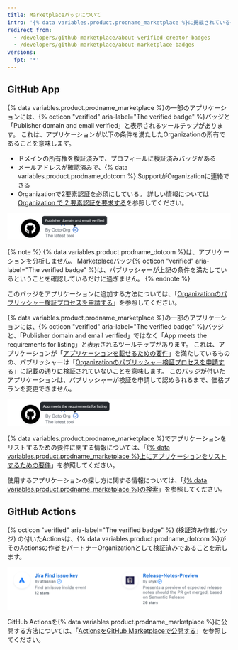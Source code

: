 ```yaml
---
title: Marketplaceバッジについて
intro: '{% data variables.product.prodname_marketplace %}に掲載されている一部のアプリやアクションで表示されるバッジについて学びましょう。'
redirect_from:
  - /developers/github-marketplace/about-verified-creator-badges
  - /developers/github-marketplace/about-marketplace-badges
versions:
  fpt: '*'
---
```


## GitHub App

{% data variables.product.prodname_marketplace %}の一部のアプリケーションには、{% octicon "verified" aria-label="The verified badge" %}バッジと「Publisher domain and email verified」と表示されるツールチップがあります。 これは、アプリケーションが以下の条件を満たしたOrganizationの所有であることを意味します。

- ドメインの所有権を検証済みで、プロフィールに検証済みバッジがある
- メールアドレスが確認済みで、{% data variables.product.prodname_dotcom %} SupportがOrganizationに連絡できる
- Organizationで2要素認証を必須にしている。 詳しい情報については [Organization で 2 要素認証を要求する](/organizations/keeping-your-organization-secure/requiring-two-factor-authentication-in-your-organization)を参照してください。

![GitHub AppのMarketplaceバッジ](/assets/images/marketplace/apps-with-verified-publisher-badge-tooltip.png)

{% note %}
{% data variables.product.prodname_dotcom %}は、アプリケーションを分析しません。 Marketplaceバッジ{% octicon "verified" aria-label="The verified badge" %}は、パブリッシャーが上記の条件を満たしているということを確認しているだけに過ぎません。
{% endnote %}

このバッジをアプリケーションに追加する方法については、「[Organizationのパブリッシャー検証プロセスを申請する](/developers/github-marketplace/applying-for-publisher-verification-for-your-organization)」を参照してください。

{% data variables.product.prodname_marketplace %}の一部のアプリケーションには、{% octicon "verified" aria-label="The verified badge" %}バッジと、「Publisher domain and email verified」ではなく「App meets the requirements for listing」と表示されるツールチップがあります。 これは、アプリケーションが「[アプリケーションを載せるための要件](/developers/github-marketplace/requirements-for-listing-an-app)」を満たしているものの、パブリッシャーは「[Organizationのパブリッシャー検証プロセスを申請する](/developers/github-marketplace/applying-for-publisher-verification-for-your-organization)」に記載の通りに検証されていないことを意味します。 このバッジが付いたアプリケーションは、パブリッシャーが検証を申請して認められるまで、価格プランを変更できません。

![GitHub AppのMarketplaceバッジ](/assets/images/marketplace/apps-with-unverified-publisher-badge-tooltip.png)

{% data variables.product.prodname_marketplace %}でアプリケーションをリストするための要件に関する情報については、「[{% data variables.product.prodname_marketplace %}上にアプリケーションをリストするための要件](/marketplace/getting-started/requirements-for-listing-an-app-on-github-marketplace/)」を参照してください。

使用するアプリケーションの探し方に関する情報については、「[{% data variables.product.prodname_marketplace %}の検索](/search-github/searching-on-github/searching-github-marketplace)」を参照してください。

## GitHub Actions

{% octicon "verified" aria-label="The verified badge" %} (検証済み作者バッジ) の付いたActionsは、{% data variables.product.prodname_dotcom %}がそのActionsの作者をパートナーOrganizationとして検証済みであることを示します。

![GitHub Actionsの検証済み作者バッジ](/assets/images/marketplace/verified-creator-badge-for-actions.png)

GitHub Actionsを{% data variables.product.prodname_marketplace %}に公開する方法については、「[ActionsをGitHub Marketplaceで公開する](/actions/creating-actions/publishing-actions-in-github-marketplace)」を参照してください。
